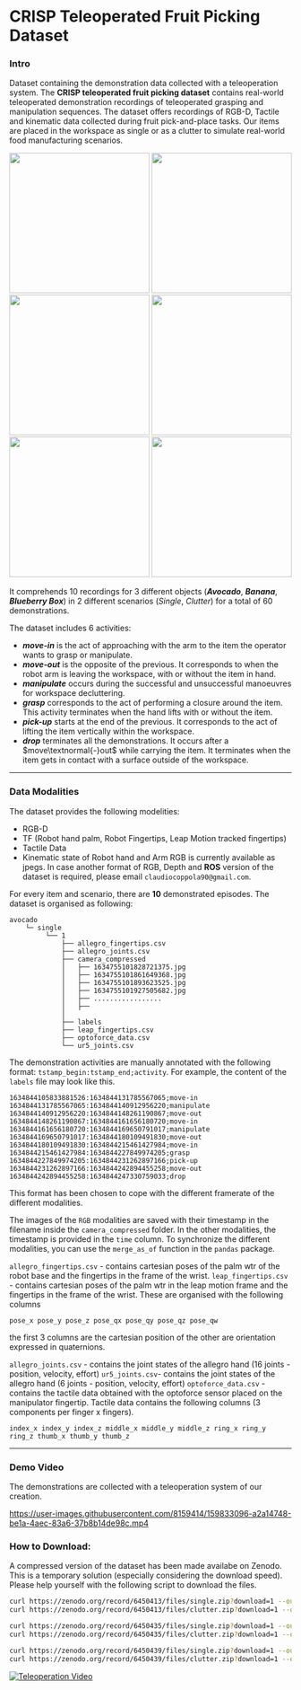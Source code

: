 # CRISP Teleoperated Fruit Picking Dataset

### Intro
Dataset containing the demonstration data collected with a teleoperation system.
The **CRISP teleoperated fruit picking dataset** contains real-world teleoperated demonstration recordings of teleoperated grasping and manipulation sequences. 
The dataset offers recordings of RGB-D, Tactile and kinematic data collected during fruit pick-and-place tasks.
Our items are placed in the workspace as single or as a clutter to simulate real-world food manufacturing scenarios.

<!-- ![avocado_single](https://user-images.githubusercontent.com/8159414/160737307-b697d4ef-38dd-4dae-8462-6f2a58e23ec7.jpg)
![banana_single](https://user-images.githubusercontent.com/8159414/160737333-fd431d5d-6fcc-4c06-bc8b-baf9a157c0f5.jpg)
![blueberry_single](https://user-images.githubusercontent.com/8159414/160737357-1b468612-64c4-401f-b699-704eaefb7544.jpg)
![avocado_clutter](https://user-images.githubusercontent.com/8159414/160737376-1381a664-d08e-4c7b-8d09-e8960c27d854.jpg)
![banana_clutter](https://user-images.githubusercontent.com/8159414/160737387-900cec29-1712-4090-afdf-26502b4cbd7c.jpg)
![blueberry_clutter](https://user-images.githubusercontent.com/8159414/160737395-2d649ddd-2a0b-4acb-91e4-2c137705f133.jpg) -->
<p align="center">
<img src="https://user-images.githubusercontent.com/8159414/160737307-b697d4ef-38dd-4dae-8462-6f2a58e23ec7.jpg" width="250">
<img src="https://user-images.githubusercontent.com/8159414/160737333-fd431d5d-6fcc-4c06-bc8b-baf9a157c0f5.jpg" width="250"> <img src="https://user-images.githubusercontent.com/8159414/160737357-1b468612-64c4-401f-b699-704eaefb7544.jpg" width="250">
<img src="https://user-images.githubusercontent.com/8159414/160737376-1381a664-d08e-4c7b-8d09-e8960c27d854.jpg" width="250"> <img src="https://user-images.githubusercontent.com/8159414/160737387-900cec29-1712-4090-afdf-26502b4cbd7c.jpg" width="250"> <img src="https://user-images.githubusercontent.com/8159414/160737395-2d649ddd-2a0b-4acb-91e4-2c137705f133.jpg" width="250">
</p>

It comprehends 10 recordings for 3 different objects (**_Avocado_**, **_Banana_**, **_Blueberry Box_**) in 2 different scenarios (_Single_, _Clutter_) for a total of 60 demonstrations.

The dataset includes 6 activities:
- **_move-in_** is the act of approaching with the arm to the item the operator wants to grasp or manipulate.
- **_move-out_** is the opposite of the previous. It corresponds to when the robot arm is leaving the workspace, with or without the item in hand. 
- **_manipulate_** occurs during the successful and unsuccessful manoeuvres for workspace decluttering.
- **_grasp_** corresponds to the act of performing a closure around the item. This activity terminates when the hand lifts with or without the item.
- **_pick-up_** starts at the end of the previous. It corresponds to the act of lifting the item vertically within the workspace.
- **_drop_** terminates all the demonstrations. It occurs after a $move\textnormal{-}out$ while carrying the item. It terminates when the item gets in contact with a surface outside of the workspace.

--- 
### Data Modalities
The dataset provides the following modelities:
- RGB-D 
- TF (Robot hand palm, Robot Fingertips, Leap Motion tracked fingertips)
- Tactile Data
- Kinematic state of Robot hand and Arm
RGB is currently available as jpegs. In case another format of RGB, Depth and **ROS** version of the dataset is required, please email `claudiocoppola90@gmail.com`.

For every item and scenario, there are **10** demonstrated episodes. The dataset is organised as following:
```
avocado
    └─ single
         └── 1
             ├── allegro_fingertips.csv
             ├── allegro_joints.csv
             ├── camera_compressed
             │   ├── 1634755101828721375.jpg
             │   ├── 1634755101861649368.jpg
             │   ├── 1634755101893623525.jpg
             │   ├── 1634755101927505682.jpg
             │   ├── .................
             │   ├──
             │
             ├── labels
             ├── leap_fingertips.csv
             ├── optoforce_data.csv
             └── ur5_joints.csv
```
The demonstration activities are manually annotated with the following format: `tstamp_begin:tstamp_end;activity`.
For example, the content of the `labels` file may look like this.
```
1634844105833881526:1634844131785567065;move-in
1634844131785567065:1634844140912956220;manipulate
1634844140912956220:1634844148261190867;move-out
1634844148261190867:1634844161656180720;move-in
1634844161656180720:1634844169650791017;manipulate
1634844169650791017:1634844180109491830;move-out
1634844180109491830:1634844215461427984;move-in
1634844215461427984:1634844227849974205;grasp
1634844227849974205:1634844231262897166;pick-up
1634844231262897166:1634844242894455258;move-out
1634844242894455258:1634844247330759033;drop
```
This format has been chosen to cope with the different framerate of the different modalities. 

The images of the `RGB` modalities are saved with their timestamp in the filename inside the `camera_compressed` folder.
In the other modalities, the timestamp is provided in the `time` column.
To synchronize the different modalities, you can use the `merge_as_of` function in the `pandas` package.

`allegro_fingertips.csv` - contains cartesian poses of the palm wtr of the robot base and the fingertips in the frame of the wrist.
`leap_fingertips.csv` - contains cartesian poses of the palm wtr in the leap motion frame and the fingertips in the frame of the wrist.
These are organised with the following columns

```pose_x pose_y pose_z	pose_qx	pose_qy	pose_qz	pose_qw```

the first 3 columns are the cartesian position of the other are orientation expressed in quaternions.


`allegro_joints.csv` - contains the joint states of the allegro hand (16 joints - position, velocity, effort)
`ur5_joints.csv`- contains the joint states of the allegro hand (6 joints - position, velocity, effort)
`optoforce_data.csv` - contains the tactile data obtained with the optoforce sensor placed on the manipulator fingertip.
Tactile data contains the following columns (3 components per finger x fingers).

``` index_x index_y index_z middle_x middle_y middle_z ring_x ring_y ring_z thumb_x thumb_y thumb_z ```

---
### Demo Video
The demonstrations are collected with a teleoperation system of our creation.

https://user-images.githubusercontent.com/8159414/159833096-a2a14748-be1a-4aec-83a6-37b8b14de98c.mp4

### How to Download:
A compressed version of the dataset has been made availabe on Zenodo. This is a temporary solution (especially considering the download speed).
Please help yourself with the following script to download the files.
```bash
curl https://zenodo.org/record/6450413/files/single.zip?download=1 --output blueberry_single.zip
curl https://zenodo.org/record/6450413/files/clutter.zip?download=1 --output blueberry_clutter.zip

curl https://zenodo.org/record/6450435/files/single.zip?download=1 --output avocado_single.zip
curl https://zenodo.org/record/6450435/files/clutter.zip?download=1 --output avocado_clutter.zip

curl https://zenodo.org/record/6450439/files/single.zip?download=1 --output banana_single.zip
curl https://zenodo.org/record/6450439/files/clutter.zip?download=1 --output banana_clutter.zip
```
<p align="center">
  
[![Teleoperation Video](https://img.youtube.com/vi/xiJxB5OeEs8/0.jpg)](https://www.youtube.com/watch?v=xiJxB5OeEs8)

</p>
